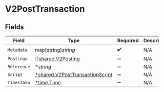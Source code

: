 # V2PostTransaction


## Fields

| Field                                                                                    | Type                                                                                     | Required                                                                                 | Description                                                                              | Example                                                                                  |
| ---------------------------------------------------------------------------------------- | ---------------------------------------------------------------------------------------- | ---------------------------------------------------------------------------------------- | ---------------------------------------------------------------------------------------- | ---------------------------------------------------------------------------------------- |
| `Metadata`                                                                               | map[string]*string*                                                                      | :heavy_check_mark:                                                                       | N/A                                                                                      | {"admin":"true"}                                                                         |
| `Postings`                                                                               | [][shared.V2Posting](../../../pkg/models/shared/v2posting.md)                            | :heavy_minus_sign:                                                                       | N/A                                                                                      |                                                                                          |
| `Reference`                                                                              | **string*                                                                                | :heavy_minus_sign:                                                                       | N/A                                                                                      | ref:001                                                                                  |
| `Script`                                                                                 | [*shared.V2PostTransactionScript](../../../pkg/models/shared/v2posttransactionscript.md) | :heavy_minus_sign:                                                                       | N/A                                                                                      |                                                                                          |
| `Timestamp`                                                                              | [*time.Time](https://pkg.go.dev/time#Time)                                               | :heavy_minus_sign:                                                                       | N/A                                                                                      |                                                                                          |